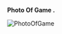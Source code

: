 **Photo Of Game .**

![PhotoOfGame](https://user-images.githubusercontent.com/43557035/140644720-d73c3275-a485-4a17-8eaf-8d90fb35d2ed.PNG)
